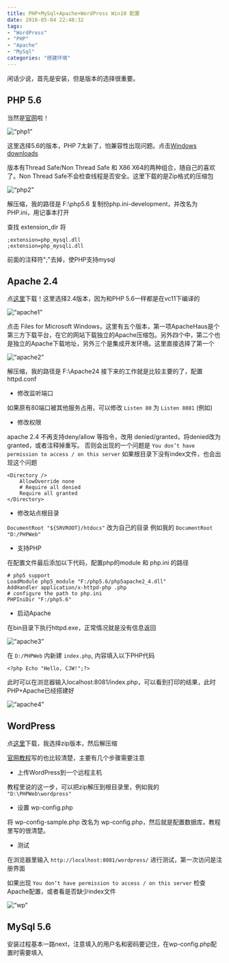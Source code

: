 ```yaml
---
title: PHP+MySql+Apache+WordPress Win10 配置
date: 2016-05-04 22:48:32
tags: 
- "WordPress"
- "PHP"
- "Apache"
- "MySql"
categories: "搭建环境"
---
```


闲话少说，首先是安装，但是版本的选择很重要。

## PHP 5.6
 
当然是[官网]("http://php.net/downloads.php")啦！

![“php1”](/images/amps1.png)

这里选择5.6的版本，PHP 7太新了，怕兼容性出现问题。点击[Windows downloads]("http://windows.php.net/download#php-5.6")

版本有Thread Safe/Non Thread Safe 和 X86 X64的两种组合，随自己的喜欢了。Non Thread Safe不会检查线程是否安全。这里下载的是Zip格式的压缩包

![“php2”](/images/amps2.png)

解压缩，我的路径是 F:\php5.6 复制份php.ini-development，并改名为PHP.ini，用记事本打开

查找 extension_dir 将

    ;extension=php_mysql.dll
    ;extension=php_mysqli.dll

前面的注释符";"去掉，使PHP支持mysql

## Apache 2.4

点[这里]("http://httpd.apache.org/download.cgi")下载！这里选择2.4版本，因为和PHP 5.6一样都是在vc11下编译的

![“apache1”](/images/amps3.png)

点击 Files for Microsoft Windows，这里有五个版本，第一项ApacheHaus是个第三方下载平台，在它的网站下载独立的Apache压缩包。另外四个中，第二个也是独立的Apache下载地址，另外三个是集成开发环境。这里直接选择了第一个

![“apache2”](/images/amps4.png)

解压缩，我的路径是 F:\Apache24 接下来的工作就是比较主要的了，配置 httpd.conf

- 修改监听端口

如果原有80端口被其他服务占用，可以修改 `Listen 80` 为 `Listen 8081` (例如)

- 修改权限

apache 2.4 不再支持deny/allow 等指令，改用 denied/granted，将denied改为granted，或者注释掉重写。
否则会出现的一个问题是 `You don’t have permission to access / on this server`
如果根目录下没有index文件，也会出现这个问题

```
<Directory />
    AllowOverride none
    # Require all denied
	Require all granted
</Directory>
```

- 修改站点根目录

`DocumentRoot "${SRVROOT}/htdocs"` 改为自己的目录
例如我的 `DocumentRoot "D:/PHPWeb"`

- 支持PHP

在配置文件最后添加以下代码，配置php的module 和 php.ini 的路径

```
# php5 support
LoadModule php5_module "F:/php5.6/php5apache2_4.dll"
AddHandler application/x-httpd-php .php
# configure the path to php.ini
PHPIniDir "F:/php5.6"
```

- 启动Apache

在bin目录下执行httpd.exe，正常情况就是没有信息返回

![“apache3”](/images/amps5.png)

在 `D:/PHPWeb` 内新建 `index.php`, 内容填入以下PHP代码

    <?php Echo "Hello, CJW!";?>

此时可以在浏览器输入localhost:8081/index.php，可以看到打印的结果，此时PHP+Apache已经搭建好

![“apache4”](/images/amps6.png)

## WordPress

点[这里]("https://wordpress.org/download/")下载，我选择zip版本，然后解压缩

[官网教程]("http://codex.wordpress.org.cn/")写的也比较清楚，主要有几个步骤需要注意

- 上传WordPress到一个远程主机

教程里说的这一步，可以把zip解压到根目录里，例如我的 `"D:\PHPWeb\wordpress"`

- 设置 wp-config.php

将 wp-config-sample.php 改名为 wp-config.php，然后就是配置数据库，教程里写的很清楚。

- 测试

在浏览器里输入 `http://localhost:8081/wordpress/` 进行测试，第一次访问是注册界面

如果出现 `You don’t have permission to access / on this server` 检查Apache配置，或者看是否缺少index文件

![“wp”](/images/amps7.png)

## MySql 5.6

安装过程基本一路next，注意填入的用户名和密码要记住，在wp-config.php配置时需要填入